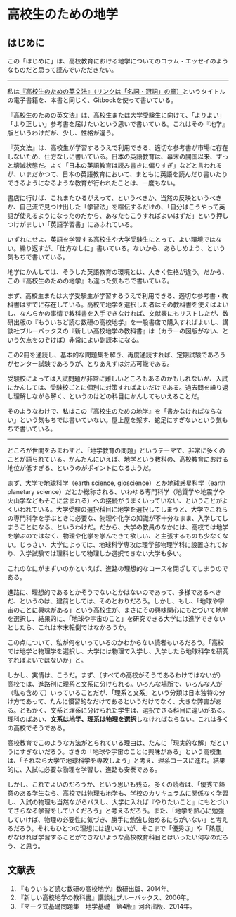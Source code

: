 # 高校生のための地学

## はじめに
この「はじめに」は、高校教育における地学についてのコラム・エッセイのようなものだと思って読んでいただきたい。

****

私は[『高校生のための英文法』（リンクは「名詞・冠詞」の章）](http://hidex7777.gitbooks.io/eg_nounarticle/)というタイトルの電子書籍を、本書と同じく、Gitbookを使って書いている。

『高校生のための英文法』は、高校生または大学受験生に向けて、「よりよい」「より正しい」参考書を届けたいという思いで書いている。これはその『地学』版というわけだが、少し、性格が違う。

『英文法』は、高校生が学習するうえで利用できる、適切な参考書が市場に存在しないため、仕方なしに書いている。日本の英語教育は、幕末の開国以来、ずっと壊滅状態だ。よく「日本の英語教育は読み書きに偏りすぎ」などと言われるが、いまだかつて、日本の英語教育において、まともに英語を読んだり書いたりできるようになるような教育が行われたことは、一度もない。

書店に行けば、これまたひるがえって、というべきか、当然の反映というべきか、自己流で見つけ出した「学習法」を喧伝するだけの、「自分はこうやって英語が使えるようになったのだから、あなたもこうすればよいはずだ」という押しつけがましい「英語学習書」にあふれている。

いずれにせよ、英語を学習する高校生や大学受験生にとって、よい環境ではない。繰り返すが、「仕方なしに」書いている。ないから、あらしめよう、という気もちで書いている。

地学にかんしては、そうした英語教育の環境とは、大きく性格が違う。だから、この『高校生のための地学』も違った気もちで書いている。

まず、高校生または大学受験生が学習するうえで利用できる、適切な参考書・教科書はすでに存在している。高校で地学を選択した者はその教科書を使えばよいし、なんらかの事情で教科書を入手できなければ、文献表にもリストしたが、数研出版の『もういちど読む数研の高校地学』を一般書店で購入すればよいし、講談社ブルーバックスの『新しい高校地学の教科書』は（カラーの図版がない、という欠点をのぞけば）非常によい副読本になる。

この2冊を通読し、基本的な問題集を解き、再度通読すれば、定期試験であろうがセンター試験であろうが、とりあえずは対応可能である。

受験校によっては入試問題が非常に難しいところもあるのかもしれないが、入試にかんしては、受験校ごとに個別に対策すればよいだけである。過去問を繰り返し理解しながら解く、というのはどの科目にかんしてもいえることだ。

そのようなわけで、私はこの『高校生のための地学』を「書かなければならない」という気もちでは書いていない。屋上屋を架す、蛇足にすぎないという気もちで書いている。

****

ところが世間をみまわすと、「地学教育の問題」というテーマで、非常に多くのことが語られている。かんたんにいえば、地学という教科の、高校教育における地位が低すぎる、というのがポイントになるようだ。

まず、大学で地球科学（earth science, gioscience）とか地球惑星科学（earth planetary science）だとか総称される、いわゆる専門科学（地質学や地震学や火山学などもそこに含まれる）への接続がうまくいっていない、ということがよくいわれている。大学受験の選択科目に地学を選択してしまうと、大学でこれらの専門科学を学ぶときに必要な、物理や化学の知識が不十分なまま、入学してしまうことになる、というわけだ。だから、大学の教員のなかには、高校では地学を学ぶのではなく、物理や化学を学んできて欲しい、と主張するものも少なくない。じっさい、大学によっては、地球科学専攻は理学部物理学科に設置されており、入学試験では理科として物理しか選択できない大学も多い。

これのなにがまずいのかといえば、進路の理想的なコースを閉ざしてしまうのである。

進路に、理想的であるとかそうでないとかはないのであって、多様であるべきだ、というのは、建前としては、そのとおりだろう。しかし、もし、「地球や宇宙のことに興味がある」という高校生が、まさにその興味関心にもとづいて地学を選択し、結果的に、「地球や宇宙のこと」を研究できる大学には進学できないとしたら、これは本末転倒ではなかろうか。

この点について、私が何をいっているのかわからない読者もいるだろう。「高校では地学と物理学を選択し、大学には物理で入学し、入学したら地球科学を研究すればよいではないか」と。

しかし、実情は、こうだ。まず、（すべての高校がそうであるわけではないが）高校では、進路別に理系と文系に分けられる。いろんな場所で、いろんな人が（私も含めて）いっていることだが、「理系と文系」という分類は日本独特の分け方であって、たんに慣習的なだけであるというだけでなく、大きな弊害がある。ともかく、文系と理系に分けられた学生は、選択できる科目に違いがある。理科のばあい、**文系は地学、理系は物理を選択**しなければならない。これは多くの高校でそうである。

高校教育でこのような方法がとられている理由は、たんに「現実的な解」だというにすぎないだろう。さきの「地球や宇宙のことに興味がある」という高校生は、「それなら大学で地球科学を専攻しよう」と考え、理系コースに進む。結果的に、入試に必要な物理を学習し、進路も安泰である。

しかし、これでよいのだろうか、という思いも残る。多くの読者は、「優秀で熱意のある学生なら、高校では物理も地学も、学校のカリキュラムに関係なく学習し、入試の物理も当然ながらパスし、大学に入れば『やりたいこと』にもとづいてさらなる学習をしていくだろう」と考えるだろう。また、「地学を熱心に勉強していけば、物理の必要性に気づき、勝手に勉強し始めるにちがいない」と考えるだろう。それもひとつの理想には違いないが、そこまで「優秀さ」や「熱意」がなければ学習することができないような高校教育科目とはいったい何なのだろう、と思う。




## 文献表
1. 『もういちど読む数研の高校地学』数研出版、2014年。
2. 『新しい高校地学の教科書』講談社ブルーバックス、2006年。
3. 『マーク式基礎問題集　地学基礎　第4版』河合出版、2014年。
